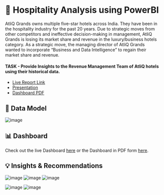 # 🏨 Hospitality Analysis using PowerBI

AtliQ Grands owns multiple five-star hotels across India. They have been in the hospitality industry for the past 20 years. 
Due to strategic moves from other competitors and ineffective decision-making in management, AtliQ Grands is losing its market share and revenue in the luxury/business hotels category.
As a strategic move, the managing director of AtliQ Grands wanted to incorporate “Business and Data Intelligence” to regain their market share and revenue. 

#### TASK - Provide Insights to the Revenue Management Team of AtliQ hotels using their historical data.

- [Live Report Link](https://app.powerbi.com/view?r=eyJrIjoiNmViYWQ1ZDktYWJkNC00ZWE0LWEyZTgtNzc2ODcxYTdjNjZjIiwidCI6ImM2ZTU0OWIzLTVmNDUtNDAzMi1hYWU5LWQ0MjQ0ZGM1YjJjNCJ9)
- [Presentation](https://github.com/Kanikamittal99/Hospitality_Analysis/blob/master/HospitalityAnalysisPPT.pdf)
- [Dashboard PDF](https://github.com/Kanikamittal99/Hospitality_Analysis/blob/master/HospitalityReportPdf.pdf)


## 📌 Data Model
![image](https://github.com/user-attachments/assets/d99e51d4-c351-4246-8183-d66bbd0b2fc3)

## 📊 Dashboard
Check out the live Dashboard [here](https://app.powerbi.com/view?r=eyJrIjoiNmViYWQ1ZDktYWJkNC00ZWE0LWEyZTgtNzc2ODcxYTdjNjZjIiwidCI6ImM2ZTU0OWIzLTVmNDUtNDAzMi1hYWU5LWQ0MjQ0ZGM1YjJjNCJ9) or the Dashboard in PDF form [here](https://github.com/Kanikamittal99/Hospitality_Analysis/blob/master/HospitalityReportPdf.pdf).

## 💡 Insights & Recommendations
![image](https://github.com/user-attachments/assets/cc075f81-2757-49f1-a44e-cd213ef754ef)
![image](https://github.com/user-attachments/assets/a4aadcb9-a540-4eff-b5c4-1c181764090f)
![image](https://github.com/user-attachments/assets/1d4b7282-8427-478a-8ea1-940955c25880)

![image](https://github.com/user-attachments/assets/46e78f89-6b22-4801-b4c2-548741239b9d)
![image](https://github.com/user-attachments/assets/7278ade8-126b-43fe-b4eb-caeb1d22566f)
